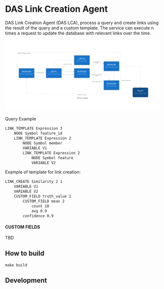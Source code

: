 # DAS Link Creation Agent


<!-- ![alt](doc/assets/das_link_creation_diagram.png.png) -->

DAS Link Creation Agent (DAS LCA), process a query and create links using the result of the query and a custom template. The service can execute n times a request to update the database with relevant links over the time.

![alt](doc/assets/das_link_creation_hla.png)

Query Example

```
LINK_TEMPLATE Expression 3 
    NODE Symbol feature_id 
    LINK_TEMPLATE Expression 2 
        NODE Symbol member 
        VARIABLE V1 
        LINK_TEMPLATE Expression 2 
            NODE Symbol feature 
            VARIABLE V2
```

Example of template for link creation:

```
LINK_CREATE Similarity 2 1
    VARIABLE V1 
    VARIABLE V2
    CUSTOM_FIELD truth_value 2
        CUSTOM_FIELD mean 2
            count 10
            avg 0.9
        confidence 0.9
```
#### CUSTOM FIELDS
TBD

## How to build

```
make build
```

## Development